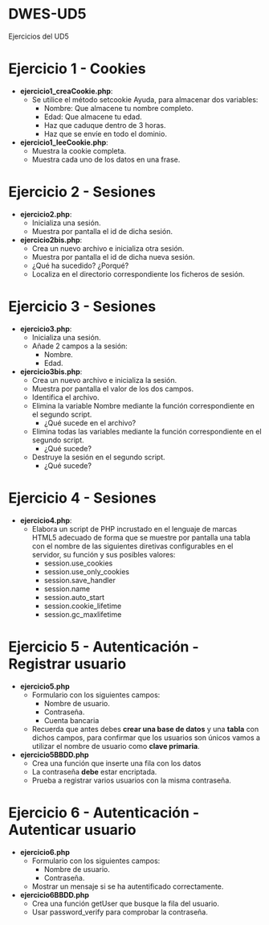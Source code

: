 # DWES-UD5
Ejercicios del UD5

# Ejercicio 1 - Cookies
 - **ejercicio1_creaCookie.php**:
   - Se utilice el método setcookie Ayuda, para almacenar dos variables:
     - Nombre: Que almacene tu nombre completo.
     - Edad: Que almacene tu edad.
     - Haz que caduque dentro de 3 horas.
     - Haz que se envíe en todo el dominio.
 - **ejercicio1_leeCookie.php**:
   - Muestra la cookie completa.
   - Muestra cada uno de los datos en una frase.

# Ejercicio 2 - Sesiones
 - **ejercicio2.php**:
   - Inicializa una sesión.
   - Muestra por pantalla el id de dicha sesión.
 - **ejercicio2bis.php**:
   - Crea un nuevo archivo e inicializa otra sesión.
   - Muestra por pantalla el id de dicha nueva sesión.
   - ¿Qué ha sucedido? ¿Porqué?
   - Localiza en el directorio correspondiente los ficheros de sesión.

# Ejercicio 3 - Sesiones
 - **ejercicio3.php**:
   - Inicializa una sesión.
   - Añade 2 campos a la sesión:
     - Nombre.
     - Edad.
 - **ejercicio3bis.php**:
   - Crea un nuevo archivo e inicializa la sesión.
   - Muestra por pantalla el valor de los dos campos.
   - Identifica el archivo.
   - Elimina la variable Nombre mediante la función correspondiente en el segundo script.
     - ¿Qué sucede en el archivo?
   - Elimina todas las variables mediante la función correspondiente en el segundo script.
     - ¿Qué sucede?
   - Destruye la sesión en el segundo script.
     - ¿Qué sucede?
 
# Ejercicio 4 - Sesiones
 - **ejercicio4.php**:
   - Elabora un script de PHP incrustado en el lenguaje de marcas HTML5 adecuado de forma que se muestre por pantalla una tabla con el nombre de las siguientes diretivas configurables en el servidor, su función y sus posibles valores:
     - session.use_cookies
     - session.use_only_cookies
     - session.save_handler
     - session.name
     - session.auto_start
     - session.cookie_lifetime
     - session.gc_maxlifetime

# Ejercicio 5 - Autenticación - Registrar usuario
  - **ejercicio5.php**
    - Formulario con los siguientes campos: 
      - Nombre de usuario.
      - Contraseña.
      - Cuenta bancaria
    - Recuerda que antes debes **crear una base de datos** y una **tabla** con dichos campos, para confirmar que los usuarios son únicos vamos a utilizar el nombre de usuario como **clave primaria**.
  - **ejercicio5BBDD.php**
    - Crea una función que inserte una fila con los datos
    - La contraseña **debe** estar encriptada.
    - Prueba a registrar varios usuarios con la misma contraseña.

# Ejercicio 6 - Autenticación - Autenticar usuario
  - **ejercicio6.php**
    - Formulario con los siguientes campos: 
      - Nombre de usuario.
      - Contraseña.
    - Mostrar un mensaje si se ha autentificado correctamente. 
  - **ejercicio6BBDD.php**
    - Crea una función getUser que busque la fila del usuario.
    - Usar password_verify para comprobar la contraseña.

